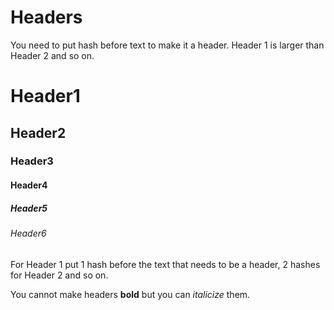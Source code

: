 <h1>Headers</h1>

You need to put hash before text to make it a header. Header 1 is larger than Header 2 and so on.
<h1>Header1</h1>
<h2>Header2</h2>
<h3>Header3</h3>
<h4>Header4</h4>
<h5>Header5</h5>
<h6>Header6</h6>

For Header 1 put 1 hash before the text that needs to be a header, 2 hashes for Header 2 and so on.

You cannot make headers **bold** but you can *italicize* them.
